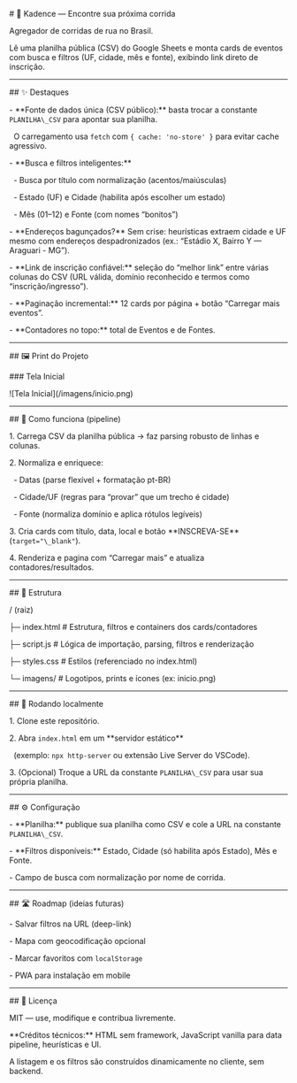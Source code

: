 \# 🏃 Kadence — Encontre sua próxima corrida



Agregador de corridas de rua no Brasil.  



Lê uma planilha pública (CSV) do Google Sheets e monta cards de eventos com busca e filtros (UF, cidade, mês e fonte), exibindo link direto de inscrição.



---



\## ✨ Destaques



\- \*\*Fonte de dados única (CSV público):\*\* basta trocar a constante `PLANILHA\_CSV` para apontar sua planilha.  

&nbsp; O carregamento usa `fetch` com `{ cache: 'no-store' }` para evitar cache agressivo.



\- \*\*Busca e filtros inteligentes:\*\*

&nbsp; - Busca por título com normalização (acentos/maiúsculas)

&nbsp; - Estado (UF) e Cidade (habilita após escolher um estado)

&nbsp; - Mês (01–12) e Fonte (com nomes “bonitos”)



\- \*\*Endereços bagunçados?\*\* Sem crise: heurísticas extraem cidade e UF mesmo com endereços despadronizados (ex.: “Estádio X, Bairro Y — Araguari - MG”).



\- \*\*Link de inscrição confiável:\*\* seleção do “melhor link” entre várias colunas do CSV (URL válida, domínio reconhecido e termos como “inscrição/ingresso”).



\- \*\*Paginação incremental:\*\* 12 cards por página + botão “Carregar mais eventos”.



\- \*\*Contadores no topo:\*\* total de Eventos e de Fontes.



---



\## 🖼️ Print do Projeto



\### Tela Inicial



!\[Tela Inicial](/imagens/inicio.png)



---



\## 🧠 Como funciona (pipeline)



1\. Carrega CSV da planilha pública → faz parsing robusto de linhas e colunas.  

2\. Normaliza e enriquece:

&nbsp;  - Datas (parse flexível + formatação pt-BR)

&nbsp;  - Cidade/UF (regras para “provar” que um trecho é cidade)

&nbsp;  - Fonte (normaliza domínio e aplica rótulos legíveis)

3\. Cria cards com título, data, local e botão \*\*INSCREVA-SE\*\* (`target="\_blank"`).

4\. Renderiza e pagina com “Carregar mais” e atualiza contadores/resultados.



---



\## 📁 Estrutura



/ (raiz)

├─ index.html # Estrutura, filtros e containers dos cards/contadores

├─ script.js # Lógica de importação, parsing, filtros e renderização

├─ styles.css # Estilos (referenciado no index.html)

└─ imagens/ # Logotipos, prints e ícones (ex: inicio.png)



---



\## 🧪 Rodando localmente



1\. Clone este repositório.

2\. Abra `index.html` em um \*\*servidor estático\*\*  

&nbsp;  (exemplo: `npx http-server` ou extensão Live Server do VSCode).

3\. (Opcional) Troque a URL da constante `PLANILHA\_CSV` para usar sua própria planilha.



---



\## ⚙️ Configuração



\- \*\*Planilha:\*\* publique sua planilha como CSV e cole a URL na constante `PLANILHA\_CSV`.

\- \*\*Filtros disponíveis:\*\* Estado, Cidade (só habilita após Estado), Mês e Fonte.

\- Campo de busca com normalização por nome de corrida.



---



\## 🛣️ Roadmap (ideias futuras)



\- Salvar filtros na URL (deep-link)

\- Mapa com geocodificação opcional

\- Marcar favoritos com `localStorage`

\- PWA para instalação em mobile



---



\## 🪪 Licença



MIT — use, modifique e contribua livremente.



\*\*Créditos técnicos:\*\* HTML sem framework, JavaScript vanilla para data pipeline, heurísticas e UI.  

A listagem e os filtros são construídos dinamicamente no cliente, sem backend.




